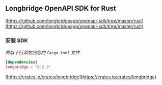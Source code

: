 ## Longbridge OpenAPI SDK for Rust

[https://github.com/longbridgeapp/openapi-sdk/tree/master/rust](https://github.com/longbridgeapp/openapi-sdk/tree/master/rust)

### 安装 SDK

_將以下行添加到您的 `Cargo.toml` 文件_

```toml
[dependencies]
longbridge = "0.2.3"
```

[https://crates.io/crates/longbridge](https://crates.io/crates/longbridge)
